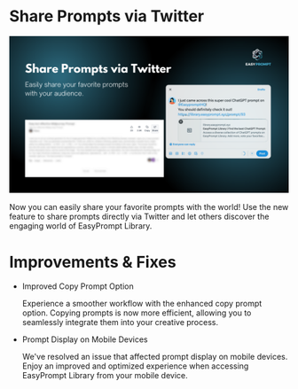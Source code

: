 # Share Prompts via Twitter
![IMAGE](<image/easyprompt (93).png>)

Now you can easily share your favorite prompts with the world! Use the new feature to share prompts directly via Twitter and let others discover the engaging world of EasyPrompt Library.

# Improvements & Fixes
- Improved Copy Prompt Option

  Experience a smoother workflow with the enhanced copy prompt option. Copying prompts is now more efficient, allowing you to seamlessly integrate them into your creative process.

- Prompt Display on Mobile Devices

  We've resolved an issue that affected prompt display on mobile devices. Enjoy an improved and optimized experience when accessing EasyPrompt Library from your mobile device.
